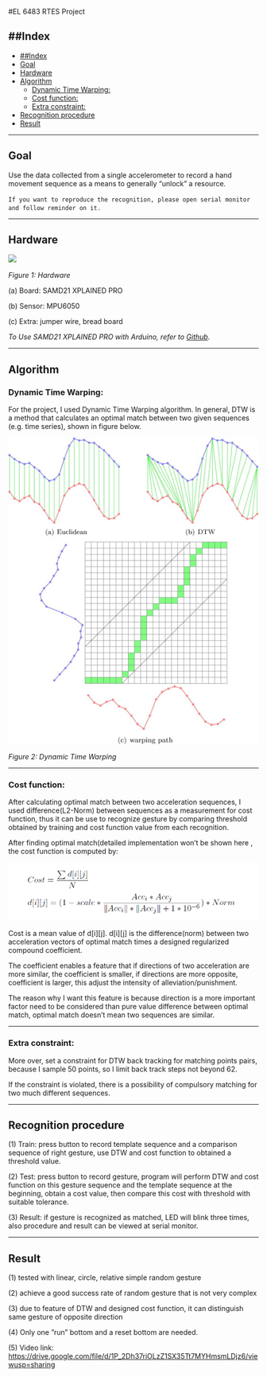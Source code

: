 #EL 6483 RTES Project

##Index
---

- [##Index](#index)
- [Goal](#goal)
- [Hardware](#hardware)
- [Algorithm](#algorithm)
  - [Dynamic Time Warping:](#dynamic-time-warping)
  - [Cost function:](#cost-function)
  - [Extra constraint:](#extra-constraint)
- [Recognition procedure](#recognition-procedure)
- [Result](#result)

---

## Goal
Use the data collected from a single accelerometer to record a hand movement sequence as a means to generally “unlock” a resource.

`If you want to reproduce the recognition, please open serial monitor and follow reminder on it.`

---

## Hardware
![](images/2020-06-21-14-55-11.png)

*Figure 1: Hardware*

(a) Board: SAMD21 XPLAINED PRO

(b) Sensor: MPU6050

(c) Extra: jumper wire, bread board

*To Use SAMD21 XPLAINED PRO with Arduino, refer to [Github][1].*

[1]: https://github.com/AtmelUniversityFrance/atmel-samd21-xpro-boardmanagermodule/wiki/GettingStarted:-SAMD21-Xplained-Pro

---

## Algorithm

### Dynamic Time Warping:
For the project, I used Dynamic Time Warping algorithm. In general, DTW is a method that calculates an optimal match between two given sequences (e.g. time series), shown in figure below.

![](images/2020-06-21-14-55-32.png)

*Figure 2: Dynamic Time Warping*

---

### Cost function:

After calculating optimal match between two acceleration sequences, I used difference(L2-Norm) between sequences as a measurement for cost function, thus it can be use to recognize gesture by comparing threshold obtained by training and cost function value from each recognition.

After finding optimal match(detailed implementation won’t be shown here  , the cost function is computed by:

<!-- \[
Cost = \frac{\sum_{}^{}d[i][j] }{N}
\]
\[
d[i][j] = (1-scale * \frac{Acc_i*Acc_j}{\|Acc_i\|*\|Acc_j\| + 1*10^{-6}} ) * Norm
\] -->

![](images/2020-06-21-14-59-11.png)

Cost is a mean value of d[i][j]. d[i][j] is the difference(norm) between two acceleration vectors of optimal match times a designed regularized compound coefficient. 

The coefficient enables a feature that if directions of two acceleration are more similar, the coefficient is smaller, if directions are more opposite, coefficient is larger, this adjust the intensity of alleviation/punishment. 

The reason why I want this feature is because direction is a more important factor need to be considered than pure value difference between optimal match, optimal match doesn’t mean two sequences are similar.

---

### Extra constraint:

More over, set a constraint for DTW back tracking for matching points
pairs, because I sample 50 points, so I limit back track steps not beyond 62.

If the constraint is violated, there is a possibility of compulsory matching for two much different sequences.

---

## Recognition procedure

(1) Train: press button to record template sequence and a comparison sequence of right gesture, use DTW and cost function to obtained a threshold value.

(2) Test: press button to record gesture, program will perform DTW and
cost function on this gesture sequence and the template sequence at the
beginning, obtain a cost value, then compare this cost with threshold with suitable tolerance.

(3) Result: if gesture is recognized as matched, LED will blink three times, also procedure and result can be viewed at serial monitor.

---

## Result

(1) tested with linear, circle, relative simple random gesture

(2) achieve a good success rate of random gesture that is not very complex

(3) due to feature of DTW and designed cost function, it can distinguish same gesture of opposite direction

(4) Only one ”run” bottom and a reset bottom are needed.

(5) Video link:
https://drive.google.com/file/d/1P_2Dh37riOLzZ1SX35Tt7MYHmsmLDjz6/viewusp=sharing
